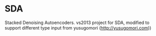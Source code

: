# SDA
Stacked Denoising Autoencoders.
vs2013 project for SDA, modified to support different type input from yusugomori (http://yusugomori.com))
